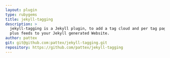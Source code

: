 ```yaml
---
layout: plugin
type: rubygems
title: jekyll-tagging
description: >
  jekyll-tagging is a Jekyll plugin, to add a tag cloud and per tag pages
  plus feeds to your Jekyll generated Website.
author: pattex
git: git@github.com:pattex/jekyll-tagging.git
repository: https://github.com/pattex/jekyll-tagging
---
```

